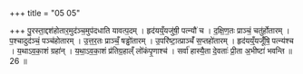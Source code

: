 +++
title = "05 05"

+++
पु॒रस्ता॒द्दश॑होतार॒मुद॑ञ्च॒मुप॑दधाति यावत्प॒दम् । हृद॑यय्ँ॒यजु॑षी॒ पत्न्यौ॑ च । द॒क्षि॒ण॒तः प्राञ्चं॒ चतु॑र्होतारम् ।  प॒श्चादुद॑ञ्चं॒ पञ्च॑होतारम् । उ॒त्त॒र॒तः प्राञ्चँ॒ षड्ढो॑तारम् । उ॒परि॑ष्टा॒त्प्राञ्चँ॑ स॒प्तहो॑तारम् । हृद॑यय्ँ॒यजूँ॑षि॒ पत्न्य॑श्च ।  य॒थाऽव॒का॒शं ग्रहा॑न् । य॒था॒ऽव॒का॒शं प्र॑तिग्र॒हाल्ँ लो॑कंपृ॒णाश्च॑ । सर्वा॑ हास्यै॒ता दे॒वताः॑ प्री॒ता अ॒भीष्टा॑ भवन्ति ॥ 26 ॥

